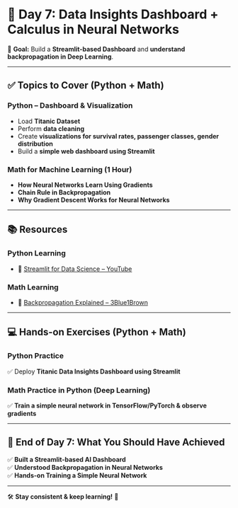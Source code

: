 # 🚀 Day 7: Data Insights Dashboard + Calculus in Neural Networks

🎯 **Goal:** Build a **Streamlit-based Dashboard** and **understand backpropagation in Deep Learning**.

---

## ✅ Topics to Cover (Python + Math)

### **Python – Dashboard & Visualization**
- Load **Titanic Dataset**
- Perform **data cleaning**
- Create **visualizations for survival rates, passenger classes, gender distribution**
- Build a **simple web dashboard using Streamlit**

### **Math for Machine Learning (1 Hour)**
- **How Neural Networks Learn Using Gradients**
- **Chain Rule in Backpropagation**
- **Why Gradient Descent Works for Neural Networks**

---

## 📚 Resources

### **Python Learning**
- 🎥 [Streamlit for Data Science – YouTube](https://www.youtube.com/watch?v=JwSS70SZdyM)

### **Math Learning**
- 🎥 [Backpropagation Explained – 3Blue1Brown](https://www.youtube.com/watch?v=Ilg3gGewQ5U)

---

## 💻 Hands-on Exercises (Python + Math)

### **Python Practice**
✅ Deploy **Titanic Data Insights Dashboard using Streamlit**  

### **Math Practice in Python (Deep Learning)**
✅ **Train a simple neural network in TensorFlow/PyTorch & observe gradients**  

---

## 🎯 End of Day 7: What You Should Have Achieved
✅ **Built a Streamlit-based AI Dashboard**  
✅ **Understood Backpropagation in Neural Networks**  
✅ **Hands-on Training a Simple Neural Network**  

---

🛠 **Stay consistent & keep learning!** 🚀
